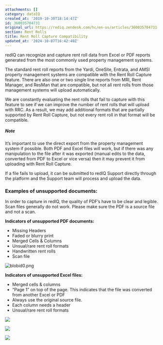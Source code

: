 ```yaml
---
attachments: []
category: dataIQ
created_at: '2019-10-30T18:14:47Z'
id: 360035704731
original_url: https://rediq.zendesk.com/hc/en-us/articles/360035704731-Rent-Roll-Capture-Compatibility
section: Rent Rolls
title: Rent Roll Capture Compatibility
updated_at: '2024-10-07T16:42:40Z'
---
```


redIQ can recognize and capture rent roll data from Excel or PDF reports generated from the most commonly used property management systems.

The standard rent roll reports from the Yardi, OneSite, Entrata, and AMSI property management systems are compatible with the Rent Roll Capture feature. There are also one or two single line reports from MRI, Rent Manager, and ResMan that are compatible, but not all rent rolls from those management systems will upload automatically.

We are constantly evaluating the rent rolls that fail to capture with this feature to see if we can improve the number of rent rolls that will upload with RRC. As a result, we may add additional formats that are partially supported by Rent Roll Capture, but not every rent roll in that format will be compatible.

##### Note

It’s important to use the direct export from the property management system if possible. Both PDF and Excel files will work, but if there was any manipulation to the file after it was exported (manual edits to the data, converted from PDF to Excel or vice versa) then it may prevent it from uploading with Rent Roll Capture.

If a file fails to upload, it can be submitted to redIQ Support directly through the platform and the Support team will process and upload the data.

### **Examples of unsupported documents:**

In order to capture in redIQ, the quality of PDF’s have to be clear and legible. Scan files generally do not work. Please make sure the PDF is a source file and not a scan.

**Indicators of unsupported PDF documents:**

* Missing Headers
* Faded or blurry print
* Merged Cells & Columns
* Unsual/rare rent roll formats
* Handwritten rent rolls
* Scan file

![blobid0.png](https://rediq.zendesk.com/hc/article_attachments/4418838649620/blobid0.png)

**Indicators of unsupported Excel files:**

* Merged cells & columns
* “Page 1” on top of the page. This indicates that the file was converted from another Excel or PDF
* Always use the original source file.
* Each column needs a header
* Unsual/rare rent roll formats

![](Skip,%20since%20insertion%20is%20handled%20via%20gallery)

![](https://rediq.zendesk.com/hc/en-us/article_attachments/4418824119444/31b3adf3b8180c5cd3b8378b7067267d8fc342f6e412c63741d92811e7bcefc0.png)

![](https://rediq.zendesk.com/hc/en-us/article_attachments/4418824183828/aefcded7ad8c5ac092f42d733ab27d55c965253a03d90fb7b1754eb308092651.png)